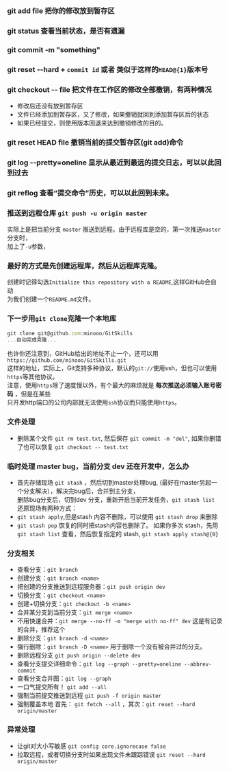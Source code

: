 ### git add file 把你的修改放到暂存区
### git status 查看当前状态，是否有遗漏
### git commit -m "something" 
### git reset --hard + `commit id` 或者 类似于这样的`HEAD@{1}`版本号
### git checkout -- file 把文件在工作区的修改全部撤销，有两种情况
- 修改后还没有放到暂存区
- 文件已经添加到暂存区，又了修改，如果撤销就回到添加暂存区后的状态
- 如果已经提交，则使用版本回退来达到撤销修改的目的。

### git reset HEAD file 撤销当前的提交暂存区(git add)命令
### git log --pretty=oneline 显示从最近到最远的提交日志，可以以此回到过去
### git reflog 查看“提交命令”历史，可以以此回到未来。


### 推送到远程仓库 `git push -u origin master`
实际上是把当前分支 `master` 推送到远程。由于远程库是空的，第一次推送`master`分支时，  
加上了`-u`参数，

### 最好的方式是先创建远程库，然后从远程库克隆。
创建时记得勾选`Initialize this repository with a README`,这样GitHub会自动  
为我们创建一个`README.md`文件。

### 下一步用`git clone`克隆一个本地库
```js
git clone git@github.com:minooo/GitSkills
...自动完成克隆...
```
也许你还注意到，GitHub给出的地址不止一个，还可以用`https://github.com/minooo/GitSkills.git`  
这样的地址，实际上，Git支持多种协议，默认的`git://`使用ssh，但也可以使用`https`等其他协议。  
注意，使用`https`除了速度慢以外，有个最大的麻烦就是 **每次推送必须输入账号密码** ，但是在某些  
只开发http端口的公司内部就无法使用`ssh`协议而只能使用`https`。

### 文件处理
- 删除某个文件 `git rm test.txt`, 然后保存 `git commit -m "del"`, 如果你删错了也可以恢复 `git checkout -- test.txt`

### 临时处理 master bug，当前分支 dev 还在开发中，怎么办
- 首先存储现场 `git stash` ，然后切到master处理bug, (最好在master另起一个分支解决），解决完bug后，合并到主分支，  
删除bug分支后，切到dev 分支，重新开启当前开发任务，`git stash list`     
还原现场有两种方式：
- `git stash apply`,但是stash 内容不删除，可以使用 `git stash drop` 来删除
- `git stash pop` 恢复的同时把stash内容也删除了。
如果你多次 stash，先用 `git stash list` 查看，然后恢复指定的 stash, `git stash apply stash@{0}`

### 分支相关
- 查看分支：`git branch`
- 创建分支：`git branch <name>`
- 把创建的分支推送到远程服务器：`git push origin dev`
- 切换分支：`git checkout <name>`
- 创建+切换分支：`git checkout -b <name>`
- 合并某分支到当前分支：`git merge <name>`
- 不用快速合并：`git merge --no-ff -m "merge with no-ff" dev` 这是有记录的合并，推荐这个
- 删除分支：`git branch -d <name>`
- 强行删除：`git branch -D <name>` 用于删除一个没有被合并过的分支。
- 删除远程分支 `git push origin --delete dev`
- 查看分支提交详细命令：`git log --graph --pretty=oneline --abbrev-commit`
- 查看分支合并图：`git log --graph`
- 一口气提交所有！ `git add --all`
- 强制当前提交推送到远程 `git push -f origin master`  
- 强制覆盖本地 首先： `git fetch --all` ，其次：`git reset --hard origin/master` 

### 异常处理
- 让git对大小写敏感 `git config core.ignorecase false  `
- 拉取远程，或者切换分支时如果出现文件未跟踪错误 `git reset --hard origin/master`
